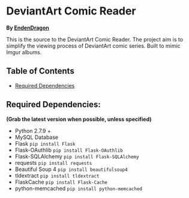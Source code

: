 # DeviantArt Comic Reader
**By [EndenDragon](http://twitter.com/EndenDragon)**

This is the source to the DeviantArt Comic Reader. The project aim is to simplify the viewing process of DeviantArt comic series. Built to mimic Imgur albums.

## Table of Contents
* [Required Dependencies](#required-dependencies)

## Required Dependencies:
**(Grab the latest version when possible, unless specified)**
* Python 2.7.9 +
* MySQL Database
* Flask `pip install Flask`
* Flask-OAuthlib `pip install Flask-OAuthlib`
* Flask-SQLAlchemy `pip install Flask-SQLAlchemy`
* requests `pip install requests`
* Beautiful Soup 4 `pip install beautifulsoup4`
* tldextract `pip install tldextract`
* FlaskCache `pip install Flask-Cache`
* python-memcached `pip install python-memcached`
